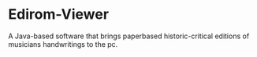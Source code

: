 Edirom-Viewer
=============

A Java-based software that brings paperbased historic-critical editions of musicians handwritings to the pc.